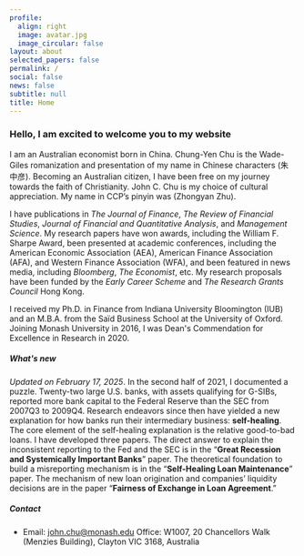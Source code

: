 ```yaml
---
profile:
  align: right
  image: avatar.jpg
  image_circular: false
layout: about
selected_papers: false
permalink: /
social: false
news: false
subtitle: null
title: Home
---
```

### Hello, I am excited to welcome you to my website

I am an Australian economist born in China. Chung-Yen Chu is the Wade-Giles romanization and presentation of my name in Chinese characters (朱中彦). Becoming an Australian citizen, I have been free on my journey towards the faith of Christianity. John C. Chu is my choice of cultural appreciation. My name in CCP’s pinyin was (Zhongyan Zhu).

I have publications in *The Journal of Finance*, *The Review of Financial Studies*, *Journal of Financial and Quantitative Analysis*, and *Management Science*. My research papers have won awards, including the William F. Sharpe Award, been presented at academic conferences, including the American Economic Association (AEA), American Finance Association (AFA), and Western Finance Association (WFA), and been featured in news media, including *Bloomberg*, *The Economist*, etc. My research proposals have been funded by the *Early Career Scheme* and *The Research Grants Council* Hong Kong.

I received my Ph.D. in Finance from Indiana University Bloomington (IUB) and an M.B.A. from the Saïd Business School at the University of Oxford. Joining Monash University in 2016, I was Dean's Commendation for Excellence in Research in 2020.

##### W﻿hat's new

*Updated on February 17, 2025*. In the second half of 2021, I documented a puzzle. Twenty-two large U.S. banks, with assets qualifying for G-SIBs, reported more bank capital to the Federal Reserve than the SEC from 2007Q3 to 2009Q4. Research endeavors since then have yielded a new explanation for how banks run their intermediary business: **self-healing**. The core element of the self-healing explanation is the relative good-to-bad loans. I have developed three papers. The direct answer to explain the inconsistent reporting to the Fed and the SEC is in the “**Great Recession and Systemically Important Banks**” paper. The theoretical foundation to build a misreporting mechanism is in the “**Self-Healing Loan Maintenance**” paper. The mechanism of new loan origination and companies’ liquidity decisions are in the paper “**Fairness of Exchange in Loan Agreement**.”

##### Contact

* Email: <a href="mailto:john.chu@monash.edu">john.chu@monash.edu</a> Office: W1007, 20 Chancellors Walk (Menzies Building), Clayton VIC 3168, Australia